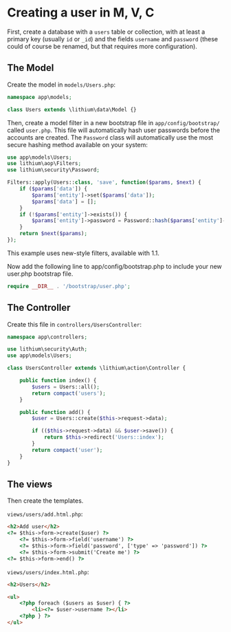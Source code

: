 # Creating a user in M, V, C

First, create a database with a `users` table or collection, with at least a primary key (usually `id` or `_id`) and the fields `username` and `password` (these could of course be renamed, but that requires more configuration).

## The Model

Create the model in `models/Users.php`:

```php
namespace app\models;

class Users extends \lithium\data\Model {}
```

Then, create a model filter in a new bootstrap file in `app/config/bootstrap/` called `user.php`. This file will automatically hash user passwords before the accounts are created. The `Password` class will automatically use the most secure hashing method available on your system:

```php
use app\models\Users;
use lithium\aop\Filters;
use lithium\security\Password;

Filters::apply(Users::class, 'save', function($params, $next) {
	if ($params['data']) {
		$params['entity']->set($params['data']);
		$params['data'] = [];
	}
	if (!$params['entity']->exists()) {
		$params['entity']->password = Password::hash($params['entity']->password);
	}
	return $next($params);
});
```

<div class="note note-info">This example uses new-style filters, available with 1.1.</div>

Now add the following line to app/config/bootstrap.php to include your new user.php bootstrap file.

```php
require __DIR__ . '/bootstrap/user.php';
```

## The Controller

Create this file in `controllers/UsersController`:

```php
namespace app\controllers;

use lithium\security\Auth;
use app\models\Users;

class UsersController extends \lithium\action\Controller {

	public function index() {
		$users = Users::all();
		return compact('users');
	}

	public function add() {
		$user = Users::create($this->request->data);

		if (($this->request->data) && $user->save()) {
			return $this->redirect('Users::index');
		}
		return compact('user');
	}
}
```

## The views

Then create the templates.

`views/users/add.html.php`:

```html
<h2>Add user</h2>
<?= $this->form->create($user) ?>
	<?= $this->form->field('username') ?>
	<?= $this->form->field('password', ['type' => 'password']) ?>
	<?= $this->form->submit('Create me') ?>
<?= $this->form->end() ?>
```

`views/users/index.html.php`:

```html
<h2>Users</h2>

<ul>
	<?php foreach ($users as $user) { ?>
		<li><?= $user->username ?></li>
	<?php } ?>
</ul>
```
